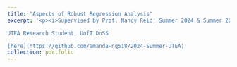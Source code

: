 ```yaml
---
title: "Aspects of Robust Regression Analysis"
excerpt: '<p><i>Supervised by Prof. Nancy Reid, Summer 2024 & Summer 2025 </i></p>

UTEA Research Student, UofT DoSS

[here](https://github.com/amanda-ng518/2024-Summer-UTEA)'
collection: portfolio
---
```

